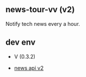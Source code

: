 ## news-tour-vv (v2)

Notify tech news every a hour.

## dev env

- V (0.3.2)

- [news api v2](https://newsapi.org/)
